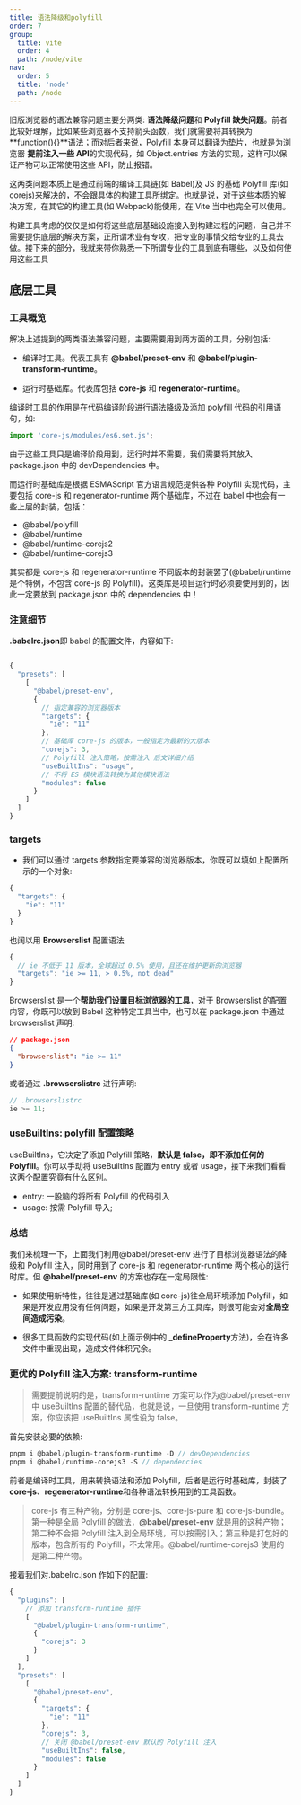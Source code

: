 ```yaml
---
title: 语法降级和polyfill
order: 7
group:
  title: vite
  order: 4
  path: /node/vite
nav:
  order: 5
  title: 'node'
  path: /node
---
```


旧版浏览器的语法兼容问题主要分两类: **语法降级问题**和 **Polyfill 缺失问题**。前者比较好理解，比如某些浏览器不支持箭头函数，我们就需要将其转换为 **function(){}**语法；而对后者来说，Polyfill 本身可以翻译为垫片，也就是为浏览器 **提前注入一些 API**的实现代码，如 Object.entries 方法的实现，这样可以保证产物可以正常使用这些 API，防止报错。

这两类问题本质上是通过前端的编译工具链(如 Babel)及 JS 的基础 Polyfill 库(如 corejs)来解决的，不会跟具体的构建工具所绑定。也就是说，对于这些本质的解决方案，在其它的构建工具(如 Webpack)能使用，在 Vite 当中也完全可以使用。

构建工具考虑的仅仅是如何将这些底层基础设施接入到构建过程的问题，自己并不需要提供底层的解决方案，正所谓术业有专攻，把专业的事情交给专业的工具去做。接下来的部分，我就来带你熟悉一下所谓专业的工具到底有哪些，以及如何使用这些工具

## 底层工具

### 工具概览

解决上述提到的两类语法兼容问题，主要需要用到两方面的工具，分别包括:

- 编译时工具。代表工具有 **@babel/preset-env** 和 **@babel/plugin-transform-runtime**。

- 运行时基础库。代表库包括 **core-js** 和 **regenerator-runtime**。

编译时工具的作用是在代码编译阶段进行语法降级及添加 polyfill 代码的引用语句，如:

```js
import 'core-js/modules/es6.set.js';
```

由于这些工具只是编译阶段用到，运行时并不需要，我们需要将其放入 package.json 中的 devDependencies 中。

而运行时基础库是根据 ESMAScript 官方语言规范提供各种 Polyfill 实现代码，主要包括 core-js 和 regenerator-runtime 两个基础库，不过在 babel 中也会有一些上层的封装，包括：

- @babel/polyfill
- @babel/runtime
- @babel/runtime-corejs2
- @babel/runtime-corejs3

其实都是 core-js 和 regenerator-runtime 不同版本的封装罢了(@babel/runtime 是个特例，不包含 core-js 的 Polyfill)。这类库是项目运行时必须要使用到的，因此一定要放到 package.json 中的 dependencies 中！

### 注意细节

**.babelrc.json**即 babel 的配置文件，内容如下:

```js

{
  "presets": [
    [
      "@babel/preset-env",
      {
        // 指定兼容的浏览器版本
        "targets": {
          "ie": "11"
        },
        // 基础库 core-js 的版本，一般指定为最新的大版本
        "corejs": 3,
        // Polyfill 注入策略，按需注入 后文详细介绍
        "useBuiltIns": "usage",
        // 不将 ES 模块语法转换为其他模块语法
        "modules": false
      }
    ]
  ]
}

```

### targets

- 我们可以通过 targets 参数指定要兼容的浏览器版本，你既可以填如上配置所示的一个对象:

```js
{
  "targets": {
    "ie": "11"
  }
}
```

也阔以用 **Browserslist** 配置语法

```js
{
  // ie 不低于 11 版本，全球超过 0.5% 使用，且还在维护更新的浏览器
  "targets": "ie >= 11, > 0.5%, not dead"
}
```

Browserslist 是一个**帮助我们设置目标浏览器的工具**，对于 Browserslist 的配置内容，你既可以放到 Babel 这种特定工具当中，也可以在 package.json 中通过 browserslist 声明:

```json
// package.json
{
  "browserslist": "ie >= 11"
}
```

或者通过 **.browserslistrc** 进行声明:

```js
// .browserslistrc
ie >= 11;
```

### **useBuiltIns**: polyfill 配置策略

useBuiltIns，它决定了添加 Polyfill 策略，**默认是 false，即不添加任何的 Polyfill**。你可以手动将 useBuiltIns 配置为 entry 或者 usage，接下来我们看看这两个配置究竟有什么区别。

- entry: 一股脑的将所有 Polyfill 的代码引入
- usage: 按需 Polyfill 导入;

### 总结

我们来梳理一下，上面我们利用@babel/preset-env 进行了目标浏览器语法的降级和 Polyfill 注入，同时用到了 core-js 和 regenerator-runtime 两个核心的运行时库。但 **@babel/preset-env** 的方案也存在一定局限性:

- 如果使用新特性，往往是通过基础库(如 core-js)往全局环境添加 Polyfill，如果是开发应用没有任何问题，如果是开发第三方工具库，则很可能会对**全局空间造成污染**。

- 很多工具函数的实现代码(如上面示例中的 **\_defineProperty**方法)，会在许多文件中重现出现，造成文件体积冗余。

### 更优的 Polyfill 注入方案: transform-runtime

> 需要提前说明的是，transform-runtime 方案可以作为@babel/preset-env 中 useBuiltIns 配置的替代品，也就是说，一旦使用 transform-runtime 方案，你应该把 useBuiltIns 属性设为 false。

首先安装必要的依赖:

```js
pnpm i @babel/plugin-transform-runtime -D // devDependencies
pnpm i @babel/runtime-corejs3 -S // dependencies
```

前者是编译时工具，用来转换语法和添加 Polyfill，后者是运行时基础库，封装了**core-js**、**regenerator-runtime**和各种语法转换用到的工具函数。

> core-js 有三种产物，分别是 core-js、core-js-pure 和 core-js-bundle。第一种是全局 Polyfill 的做法，**@babel/preset-env** 就是用的这种产物；第二种不会把 Polyfill 注入到全局环境，可以按需引入；第三种是打包好的版本，包含所有的 Polyfill，不太常用。@babel/runtime-corejs3 使用的是第二种产物。

接着我们对.babelrc.json 作如下的配置:

```js
{
  "plugins": [
    // 添加 transform-runtime 插件
    [
      "@babel/plugin-transform-runtime",
      {
        "corejs": 3
      }
    ]
  ],
  "presets": [
    [
      "@babel/preset-env",
      {
        "targets": {
          "ie": "11"
        },
        "corejs": 3,
        // 关闭 @babel/preset-env 默认的 Polyfill 注入
        "useBuiltIns": false,
        "modules": false
      }
    ]
  ]
}
```
